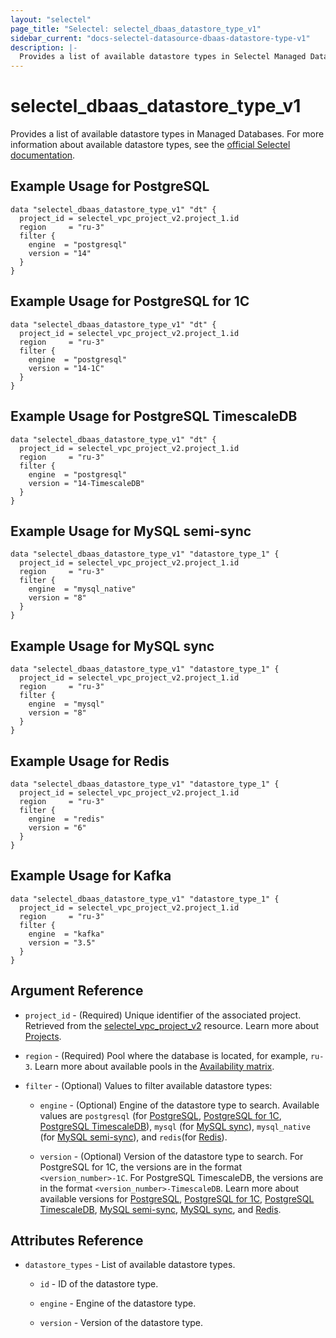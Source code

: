 ```yaml
---
layout: "selectel"
page_title: "Selectel: selectel_dbaas_datastore_type_v1"
sidebar_current: "docs-selectel-datasource-dbaas-datastore-type-v1"
description: |-
  Provides a list of available datastore types in Selectel Managed Databases.
---
```


# selectel\_dbaas\_datastore_type_v1

Provides a list of available datastore types in Managed Databases. For more information about available datastore types, see the [official Selectel documentation](https://docs.selectel.ru/en/cloud/managed-databases/about/about-managed-databases/#supported-databases).

## Example Usage for PostgreSQL

```hcl
data "selectel_dbaas_datastore_type_v1" "dt" {
  project_id = selectel_vpc_project_v2.project_1.id
  region     = "ru-3"
  filter {
    engine  = "postgresql"
    version = "14"
  }
}
```

## Example Usage for PostgreSQL for 1C

```hcl
data "selectel_dbaas_datastore_type_v1" "dt" {
  project_id = selectel_vpc_project_v2.project_1.id
  region     = "ru-3"
  filter {
    engine  = "postgresql"
    version = "14-1C"
  }
}
```

## Example Usage for PostgreSQL TimescaleDB

```hcl
data "selectel_dbaas_datastore_type_v1" "dt" {
  project_id = selectel_vpc_project_v2.project_1.id
  region     = "ru-3"
  filter {
    engine  = "postgresql"
    version = "14-TimescaleDB"
  }
}
```

## Example Usage for MySQL semi-sync

```hcl
data "selectel_dbaas_datastore_type_v1" "datastore_type_1" {
  project_id = selectel_vpc_project_v2.project_1.id
  region     = "ru-3"
  filter {
    engine  = "mysql_native"
    version = "8"
  }
}
```

## Example Usage for MySQL sync

```hcl
data "selectel_dbaas_datastore_type_v1" "datastore_type_1" {
  project_id = selectel_vpc_project_v2.project_1.id
  region     = "ru-3"
  filter {
    engine  = "mysql"
    version = "8"
  }
}
```

## Example Usage for Redis

```hcl
data "selectel_dbaas_datastore_type_v1" "datastore_type_1" {
  project_id = selectel_vpc_project_v2.project_1.id
  region     = "ru-3"
  filter {
    engine  = "redis"
    version = "6"
  }
}
```

## Example Usage for Kafka

```hcl
data "selectel_dbaas_datastore_type_v1" "datastore_type_1" {
  project_id = selectel_vpc_project_v2.project_1.id
  region     = "ru-3"
  filter {
    engine  = "kafka"
    version = "3.5"
  }
}
```

## Argument Reference

* `project_id` - (Required) Unique identifier of the associated project. Retrieved from the [selectel_vpc_project_v2](https://registry.terraform.io/providers/selectel/selectel/latest/docs/resources/vpc_project_v2) resource. Learn more about [Projects](https://docs.selectel.ru/en/control-panel-actions/projects/about-projects/).

* `region` - (Required) Pool where the database is located, for example, `ru-3`. Learn more about available pools in the [Availability matrix](https://docs.selectel.ru/en/control-panel-actions/availability-matrix/#managed-databases).

* `filter` - (Optional) Values to filter available datastore types:

  * `engine` - (Optional) Engine of the datastore type to search. Available values are `postgresql` (for [PostgreSQL](https://docs.selectel.ru/en/cloud/managed-databases/postgresql/), [PostgreSQL for 1C](https://docs.selectel.ru/en/cloud/managed-databases/postgresql-for-1c/), [PostgreSQL TimescaleDB](https://docs.selectel.ru/en/cloud/managed-databases/timescaledb/)), `mysql` (for [MySQL sync](https://docs.selectel.ru/en/cloud/managed-databases/mysql-sync/)), `mysql_native` (for [MySQL semi-sync](https://docs.selectel.ru/en/cloud/managed-databases/mysql-semi-sync/)), and `redis`(for [Redis](https://docs.selectel.ru/en/cloud/managed-databases/redis/)).

  * `version` - (Optional) Version of the datastore type to search. For PostgreSQL for 1C, the versions are in the format `<version_number>-1C`. For PostgreSQL TimescaleDB, the versions are in the format `<version_number>-TimescaleDB`. Learn more about available versions for [PostgreSQL](https://docs.selectel.ru/en/cloud/managed-databases/postgresql/configurations/), [PostgreSQL for 1C](https://docs.selectel.ru/en/cloud/managed-databases/postgresql-for-1c/configurations-1c/), [PostgreSQL TimescaleDB](https://docs.selectel.ru/en/cloud/managed-databases/timescaledb/configurations/), [MySQL semi-sync](https://docs.selectel.ru/en/cloud/managed-databases/mysql-semi-sync/configurations/), [MySQL sync](https://docs.selectel.ru/en/cloud/managed-databases/mysql-sync/configurations/), and [Redis](https://docs.selectel.ru/en/cloud/managed-databases/redis/configurations/).

## Attributes Reference

* `datastore_types` - List of available datastore types.

  * `id` - ID of the datastore type.

  * `engine` - Engine of the datastore type.

  * `version` - Version of the datastore type.